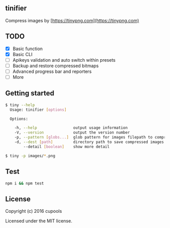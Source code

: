 ## tinifier

Compress images by [https://tinypng.com](https://tinypng.com)

## TODO

- [x] Basic function
- [x] Basic CLI
- [ ] Apikeys validation and auto switch within presets
- [ ] Backup and restore compressed bitmaps
- [ ] Advanced progress bar and reporters
- [ ] More

## Getting started

```bash
$ tiny --help
  Usage: tinifier [options]

  Options:

    -h, --help                output usage information
    -V, --version             output the version number
    -p, --pattern [globs...]  glob pattern for images filepath to compress
    -d, --dest [path]         directory path to save compressed images
        --detail [boolean]    show more detail
```

```bash
$ tiny -p images/*.png
```

## Test

```bash
npm i && npm test
```

## License
Copyright (c) 2016 cupools

Licensed under the MIT license.
